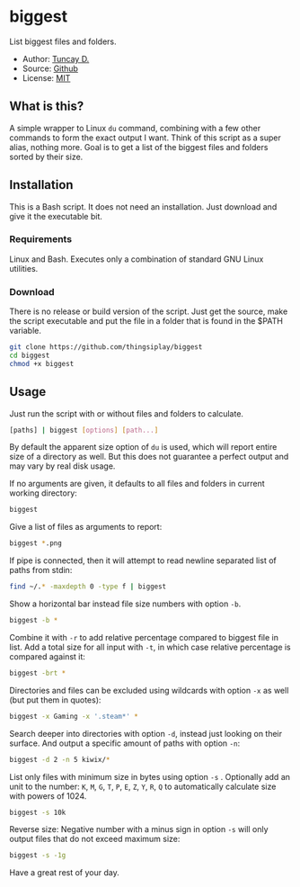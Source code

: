 # biggest

List biggest files and folders.

- Author: [Tuncay D.](https://github.com/thingsiplay)
- Source: [Github](https://github.com/thingsiplay/biggest)
- License: [MIT](LICENSE)

## What is this?

A simple wrapper to Linux `du` command, combining with a few other commands to
form the exact output I want. Think of this script as a super alias, nothing
more. Goal is to get a list of the biggest files and folders sorted by their
size.

## Installation

This is a Bash script. It does not need an installation. Just download and give
it the executable bit.

### Requirements

Linux and Bash. Executes only a combination of standard GNU Linux utilities.

### Download

There is no release or build version of the script. Just get the source, make
the script executable and put the file in a folder that is found in the $PATH
variable.

```bash
git clone https://github.com/thingsiplay/biggest
cd biggest
chmod +x biggest
```

## Usage

Just run the script with or without files and folders to calculate.

```bash
[paths] | biggest [options] [path...]
```

By default the apparent size option of `du` is used, which will report entire
size of a directory as well. But this does not guarantee a perfect output and
may vary by real disk usage.

If no arguments are given, it defaults to all files and folders in current
working directory:

```bash
biggest
```

Give a list of files as arguments to report:

```bash
biggest *.png
```

If pipe is connected, then it will attempt to read newline separated list of
paths from stdin:

```bash
find ~/.* -maxdepth 0 -type f | biggest
```

Show a horizontal bar instead file size numbers with option `-b`.

```bash
biggest -b *
```

Combine it with `-r` to add relative percentage compared to biggest file in
list. Add a total size for all input with `-t`, in which case relative
percentage is compared against it:

```bash
biggest -brt *
```

Directories and files can be excluded using wildcards with option `-x` as well
(but put them in quotes):

```bash
biggest -x Gaming -x '.steam*' *
```

Search deeper into directories with option `-d`, instead just looking on their
surface. And output a specific amount of paths with option `-n`:

```bash
biggest -d 2 -n 5 kiwix/*
```

List only files with minimum size in bytes using option `-s` . Optionally add
an unit to the number: `K`, `M`, `G`, `T`, `P`, `E`, `Z`, `Y`, `R`, `Q` to
automatically calculate size with powers of 1024.

```bash
biggest -s 10k
```

Reverse size: Negative number with a minus sign in option `-s` will only output
files that do not exceed maximum size:

```bash
biggest -s -1g
```

Have a great rest of your day.
